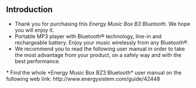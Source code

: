 ## Introduction

* Thank you for purchasing this *Energy Music Box B3 Bluetooth*. We hope you will enjoy it.
* Portable MP3 player with Bluetooth® technology, line-in and rechargeable battery. Enjoy your music wirelessly from any Bluetooth®.
* We recommend you to read the following user manual in order to take the most advantage from your product, on a safely way and with the best performance.
<unique>
* Find the whole *Energy Music Box BZ3 Bluetooth* user manual on the following web link:  http://www.energysistem.com/guide/42448

